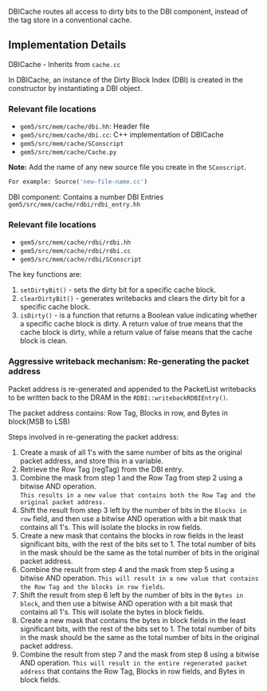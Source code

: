 DBICache routes all access to dirty bits to the DBI component, instead of the tag store in a conventional cache.   

## Implementation Details

DBICache - Inherits from `cache.cc` 

In DBICache, an instance of the Dirty Block Index (DBI) is created in the constructor by instantiating a DBI object.

### Relevant file locations
- `gem5/src/mem/cache/dbi.hh`: Header file
- `gem5/src/mem/cache/dbi.cc`: C++ implementation of DBICache
- `gem5/src/mem/cache/SConscript`
- `gem5/src/mem/cache/Cache.py`

**Note:** Add the name of any new source file you create in the `SConscript`.    

``` python
For example: Source('new-file-name.cc')
```

DBI component: Contains a number DBI Entries `gem5/src/mem/cache/rdbi/rdbi_entry.hh`

### Relevant file locations

- `gem5/src/mem/cache/rdbi/rdbi.hh `
- `gem5/src/mem/cache/rdbi/rdbi.cc`
- `gem5/src/mem/cache/rdbi/SConscript`   

The key functions are:

1. `setDirtyBit()` - sets the dirty bit for a specific cache block.  
2. `clearDirtyBit()` - generates writebacks and clears the dirty bit for a specific cache block.  
3. `isDirty()` - is a function that returns a Boolean value indicating whether a specific cache block is dirty. A return value of true means that the cache block is dirty, while a return value of false means that the cache block is clean.

### Aggressive writeback mechanism: Re-generating the packet address 

Packet address is re-generated and appended to the PacketList writebacks to be written back to the DRAM in the `RDBI::writebackRDBIEntry()`.

The packet address contains: Row Tag, Blocks in row, and Bytes in block(MSB to LSB)

Steps involved in re-generating the packet address:

1. Create a mask of all 1's with the same number of bits as the original packet address, and store this in a variable.   
2. Retrieve the Row Tag (regTag) from the DBI entry.    
3. Combine the mask from step 1 and the Row Tag from step 2 using a bitwise AND operation.    
`This results in a new value that contains both the Row Tag and the original packet address.`   
4. Shift the result from step 3 left by the number of bits in the `Blocks in row` field, and then use a bitwise AND operation with a bit mask that contains all 1's. This will isolate the blocks in row fields.   
5. Create a new mask that contains the blocks in row fields in the least significant bits, with the rest of the bits set to 1. The total number of bits in the mask should be the same as the total number of bits in the original packet address.    
6. Combine the result from step 4 and the mask from step 5 using a bitwise AND operation. `This will result in a new value that contains the Row Tag and the blocks in row fields`.    
7. Shift the result from step 6 left by the number of bits in the `Bytes in block`, and then use a bitwise AND operation with a bit mask that contains all 1's. This will isolate the bytes in block fields.   
8. Create a new mask that contains the bytes in block fields in the least significant bits, with the rest of the bits set to 1. The total number of bits in the mask should be the same as the total number of bits in the original packet address.   
9. Combine the result from step 7 and the mask from step 8 using a bitwise AND operation. `This will result in the entire regenerated packet address` that contains the Row Tag, Blocks in row fields, and Bytes in block fields.
